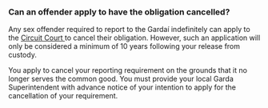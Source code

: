 ###  Can an offender apply to have the obligation cancelled?

Any sex offender required to report to the Gardaí indefinitely can apply to
the [ Circuit Court ](/en/justice/courts-system/circuit-court/) to cancel
their obligation. However, such an application will only be considered a
minimum of 10 years following your release from custody.

You apply to cancel your reporting requirement on the grounds that it no
longer serves the common good. You must provide your local Garda
Superintendent with advance notice of your intention to apply for the
cancellation of your requirement.
